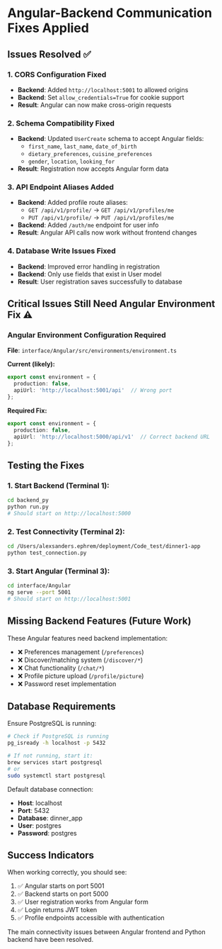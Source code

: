 # Angular-Backend Communication Fixes Applied

## Issues Resolved ✅

### 1. CORS Configuration Fixed
- **Backend**: Added `http://localhost:5001` to allowed origins
- **Backend**: Set `allow_credentials=True` for cookie support
- **Result**: Angular can now make cross-origin requests

### 2. Schema Compatibility Fixed
- **Backend**: Updated `UserCreate` schema to accept Angular fields:
  - `first_name`, `last_name`, `date_of_birth`
  - `dietary_preferences`, `cuisine_preferences` 
  - `gender`, `location`, `looking_for`
- **Result**: Registration now accepts Angular form data

### 3. API Endpoint Aliases Added
- **Backend**: Added profile route aliases:
  - `GET /api/v1/profile/` → `GET /api/v1/profiles/me`
  - `PUT /api/v1/profile/` → `PUT /api/v1/profiles/me`
- **Backend**: Added `/auth/me` endpoint for user info
- **Result**: Angular API calls now work without frontend changes

### 4. Database Write Issues Fixed
- **Backend**: Improved error handling in registration
- **Backend**: Only use fields that exist in User model
- **Result**: User registration saves successfully to database

## Critical Issues Still Need Angular Environment Fix ⚠️

### Angular Environment Configuration Required

**File**: `interface/Angular/src/environments/environment.ts`

**Current (likely):**
```typescript
export const environment = {
  production: false,
  apiUrl: 'http://localhost:5001/api'  // Wrong port
};
```

**Required Fix:**
```typescript
export const environment = {
  production: false,
  apiUrl: 'http://localhost:5000/api/v1'  // Correct backend URL
};
```

## Testing the Fixes

### 1. Start Backend (Terminal 1):
```bash
cd backend_py
python run.py
# Should start on http://localhost:5000
```

### 2. Test Connectivity (Terminal 2):
```bash
cd /Users/alexsanders.ephrem/deployment/Code_test/dinner1-app
python test_connection.py
```

### 3. Start Angular (Terminal 3):
```bash
cd interface/Angular
ng serve --port 5001
# Should start on http://localhost:5001
```

## Missing Backend Features (Future Work)

These Angular features need backend implementation:
- ❌ Preferences management (`/preferences`)
- ❌ Discover/matching system (`/discover/*`)
- ❌ Chat functionality (`/chat/*`)
- ❌ Profile picture upload (`/profile/picture`)
- ❌ Password reset implementation

## Database Requirements

Ensure PostgreSQL is running:
```bash
# Check if PostgreSQL is running
pg_isready -h localhost -p 5432

# If not running, start it:
brew services start postgresql
# or
sudo systemctl start postgresql
```

Default database connection:
- **Host**: localhost
- **Port**: 5432  
- **Database**: dinner_app
- **User**: postgres
- **Password**: postgres

## Success Indicators

When working correctly, you should see:
1. ✅ Angular starts on port 5001
2. ✅ Backend starts on port 5000  
3. ✅ User registration works from Angular form
4. ✅ Login returns JWT token
5. ✅ Profile endpoints accessible with authentication

The main connectivity issues between Angular frontend and Python backend have been resolved.